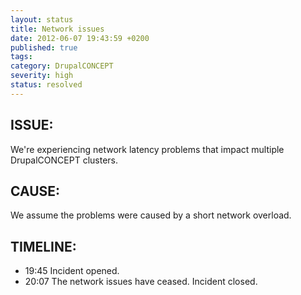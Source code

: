 ```yaml
---
layout: status
title: Network issues
date: 2012-06-07 19:43:59 +0200
published: true
tags: 
category: DrupalCONCEPT
severity: high
status: resolved
---
```


ISSUE:
------

We're experiencing network latency problems that impact multiple DrupalCONCEPT clusters.


CAUSE:
------

We assume the problems were caused by a short network overload.


TIMELINE:
---------

* 19:45 Incident opened.
* 20:07 The network issues have ceased. Incident closed.
